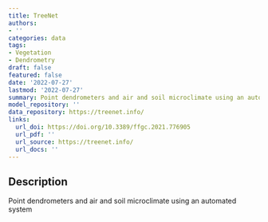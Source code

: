 ```yaml
---
title: TreeNet
authors:
- ''
categories: data
tags:
- Vegetation
- Dendrometry
draft: false
featured: false
date: '2022-07-27'
lastmod: '2022-07-27'
summary: Point dendrometers and air and soil microclimate using an automated system
model_repository: ''
data_repository: https://treenet.info/
links:
  url_doi: https://doi.org/10.3389/ffgc.2021.776905
  url_pdf: ''
  url_source: https://treenet.info/
  url_docs: ''
---
```


## Description

Point dendrometers and air and soil microclimate using an automated system

